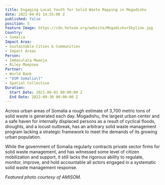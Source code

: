 ```yaml
---
title: Engaging Local Youth for Solid Waste Mapping in Mogadishu
date: 2022-04-01 14:55:00 Z
published: false
position: 5
Feature Image: https://cdn.hotosm.org/website/Mogadishu+Skyline.jpg
Country:
- Somalia
Impact Area:
- Sustainable Cities & Communities
- Impact Areas
Person:
- Immaculata Mwanja
- Riley Moepswa
Partner:
- World Bank
- "OSM Somalia\t"
- Spatial Collective
Duration:
  Start Date: 2021-06-01 00:00:00 Z
  End Date: 2022-09-30 00:00:00 Z
---
```


Across urban areas of Somalia a rough estimate of 3,700 metric tons of solid waste is generated each day. Mogadishu, the largest urban center and a safe haven for internally displaced persons as a result of cyclical floods, droughts, and a locust outbreak, has an arbitrary solid waste management program lacking a strategic framework to meet the demands of its growing urban population. 

While the government of Somalia regularly contracts private sector firms for solid waste management, and has witnessed some level of citizen mobilization and support, it still lacks the rigorous ability to regulate, monitor, improve, and hold accountable all actors engaged in a systematic solid waste management response.

*Featured photo courtesy of AMISOM.*